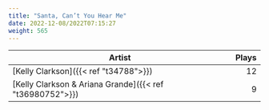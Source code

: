 ```yaml
---
title: "Santa, Can’t You Hear Me"
date: 2022-12-08/2022T07:15:27
weight: 565
---
```




 Artist | Plays 
----- | -----:
[Kelly Clarkson]({{< ref "t34788">}}) | 12
[Kelly Clarkson & Ariana Grande]({{< ref "t36980752">}}) | 9
